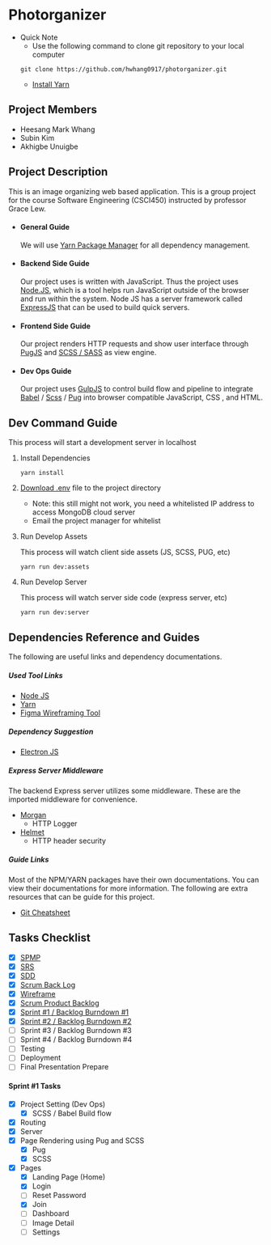 # Photorganizer

- Quick Note
  - Use the following command to clone git repository to your local computer
  ```shell
  git clone https://github.com/hwhang0917/photorganizer.git
  ```
  - [Install Yarn](https://yarnpkg.com/getting-started/install)

## Project Members

- Heesang Mark Whang
- Subin Kim
- Akhigbe Unuigbe

## Project Description

This is an image organizing web based application. This is a group project for the course Software Engineering (CSCI450) instructed by professor Grace Lew.

- #### General Guide

  We will use [Yarn Package Manager](https://yarnpkg.com/) for all dependency management.

- #### Backend Side Guide

  Our project uses is written with JavaScript. Thus the project uses [Node.JS](https://nodejs.org/), which is a tool helps run JavaScript outside of the browser and run within the system. Node JS has a server framework called [ExpressJS](https://expressjs.com/) that can be used to build quick servers.

- #### Frontend Side Guide

  Our project renders HTTP requests and show user interface through [PugJS]() and [SCSS / SASS](https://sass-lang.com/) as view engine.

- #### Dev Ops Guide

  Our project uses [GulpJS](https://gulpjs.com/) to control build flow and pipeline to integrate [Babel](https://babeljs.io/) / [Scss](https://sass-lang.com/) / [Pug](http://pugjs.org/) into browser compatible JavaScript, CSS , and HTML.

## Dev Command Guide

This process will start a development server in localhost

1. Install Dependencies

   ```shell
   yarn install
   ```

2. [Download .env](https://drive.google.com/file/d/1NvUr8VM7v3y1w6RYj0E0aS2AAt8g1IW2/view?usp=sharing) file to the project directory

   - Note: this still might not work, you need a whitelisted IP address to access MongoDB cloud server
   - Email the project manager for whitelist

3. Run Develop Assets

   This process will watch client side assets (JS, SCSS, PUG, etc)

   ```shell
   yarn run dev:assets
   ```

4. Run Develop Server

   This process will watch server side code (express server, etc)

   ```shell
   yarn run dev:server
   ```

## Dependencies Reference and Guides

The following are useful links and dependency documentations.

##### Used Tool Links

- [Node JS](https://nodejs.org/en/)
- [Yarn](https://yarnpkg.com/)
- [Figma Wireframing Tool](https://www.figma.com/)

##### Dependency Suggestion

- [Electron JS](https://www.electronjs.org/)

##### Express Server Middleware

The backend Express server utilizes some middleware. These are the imported middleware for convenience.

- [Morgan](https://www.npmjs.com/package/morgan)
  - HTTP Logger
- [Helmet](https://www.npmjs.com/package/helmet)
  - HTTP header security

##### Guide Links

Most of the NPM/YARN packages have their own documentations. You can view their documentations for more information. The following are extra resources that can be guide for this project.

- [Git Cheatsheet](https://rogerdudler.github.io/git-guide/index.html)

## Tasks Checklist

- [x] [SPMP](https://docs.google.com/document/d/1efZlZqXOyssNrvKTeD-z5PMA7D-dw2AZRmiQvfEBhv8/edit?usp=sharing)
- [x] [SRS](https://docs.google.com/document/d/11epIAPKunG_suhRi7M4IBe1h7vPPXuk_Qj3y8QR6Vw4/edit?usp=sharing)
- [x] [SDD](https://docs.google.com/document/d/1ACKGWFZgQT5GJlm6Oa4l6Cc52V0TqhxrQ5hAnHAdXaU/edit?usp=sharing)
- [x] [Scrum Back Log](https://docs.google.com/spreadsheets/d/1froPASSCHChP8bctYNTxjJfjIjAtwvmkpMPh1d5ASao/edit?usp=sharing)
- [x] [Wireframe](https://www.figma.com/file/QkBPxaX2kneznzkUjByjNu/Photorganizer?node-id=0%3A1)
- [x] [Scrum Product Backlog](https://docs.google.com/spreadsheets/d/1froPASSCHChP8bctYNTxjJfjIjAtwvmkpMPh1d5ASao/edit?usp=sharing)
- [x] [Sprint #1 / Backlog Burndown #1](https://docs.google.com/spreadsheets/d/1sndSPV_H6UHAk_Pwc_7X58iGypfG_1NRkCKKNrqRV7w/edit?usp=sharing)
- [x] [Sprint #2 / Backlog Burndown #2](https://docs.google.com/spreadsheets/d/1PhLnvROlthtlWfeYRmLx0SoqmGK-WkQ71sYFCjzevWk/edit?usp=sharing)
- [ ] Sprint #3 / Backlog Burndown #3
- [ ] Sprint #4 / Backlog Burndown #4
- [ ] Testing
- [ ] Deployment
- [ ] Final Presentation Prepare

#### Sprint #1 Tasks

- [x] Project Setting (Dev Ops)
  - [x] SCSS / Babel Build flow
- [x] Routing
- [x] Server
- [x] Page Rendering using Pug and SCSS
  - [x] Pug
  - [x] SCSS
- [x] Pages
  - [x] Landing Page (Home)
  - [x] Login
  - [ ] Reset Password
  - [x] Join
  - [ ] Dashboard
  - [ ] Image Detail
  - [ ] Settings
